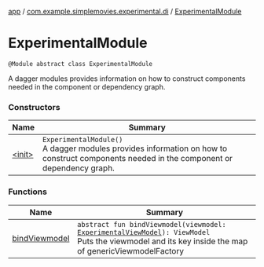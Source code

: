 [app](../../index.md) / [com.example.simplemovies.experimental.di](../index.md) / [ExperimentalModule](./index.md)

# ExperimentalModule

`@Module abstract class ExperimentalModule`

A dagger modules provides information on how to construct components needed in the component
or dependency graph.

### Constructors

| Name | Summary |
|---|---|
| [&lt;init&gt;](-init-.md) | `ExperimentalModule()`<br>A dagger modules provides information on how to construct components needed in the component or dependency graph. |

### Functions

| Name | Summary |
|---|---|
| [bindViewmodel](bind-viewmodel.md) | `abstract fun bindViewmodel(viewmodel: `[`ExperimentalViewModel`](../../com.example.simplemovies.experimental/-experimental-view-model/index.md)`): ViewModel`<br>Puts the viewmodel and its key inside the map of genericViewmodelFactory |
